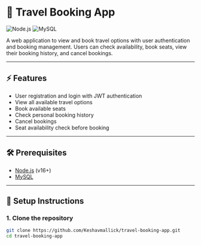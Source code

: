 # 🚀 Travel Booking App


![Node.js](https://img.shields.io/badge/Node.js-v16+-green)
![MySQL](https://img.shields.io/badge/MySQL-v8-blue)

A web application to view and book travel options with user authentication and booking management. Users can check availability, book seats, view their booking history, and cancel bookings.

---


## ⚡ Features

- User registration and login with JWT authentication
- View all available travel options
- Book available seats
- Check personal booking history
- Cancel bookings
- Seat availability check before booking


---

## 🛠️ Prerequisites

- [Node.js](https://nodejs.org/) (v16+)
- [MySQL](https://www.mysql.com/)

---

## 📝 Setup Instructions

### 1. Clone the repository

```bash
git clone https://github.com/Keshavmallick/travel-booking-app.git
cd travel-booking-app
